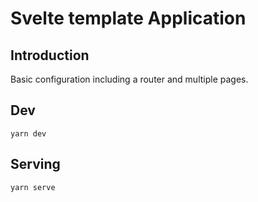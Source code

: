 # Svelte template Application

## Introduction

Basic configuration including a router and multiple pages.


## Dev

```
yarn dev
```

## Serving

```
yarn serve
```
